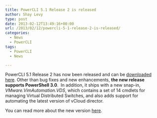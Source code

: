 ```yaml
---
title: PowerCLI 5.1 Release 2 is released
author: Shay Levy
type: post
date: 2013-02-12T13:49:16+00:00
url: /2013/02/12/powercli-5-1-release-2-is-released/
categories:
  - News
  - PowerCLI
tags:
  - PowerCLI
  - News

---
```

PowerCLI 5.1 Release 2 has now been released and can be <a href="http://communities.vmware.com/community/vmtn/server/vsphere/automationtools/powercli?view=overview" target="_blank">downloaded here</a>. Other than bug fixes and new enhancements, **the new release supports PowerShell 3.0**.  In addition, it ships with a new snap-in, _VMware.VimAutomation.VDS_, which contains a set of 14 cmdlets for managing Virtual Distributed Switches, and also adds support for automating the latest version of vCloud director.

You can read more about the new version [here][1].

[1]: http://blogs.vmware.com/vipowershell/2013/02/powercli-5-1-release-2-now-available.html